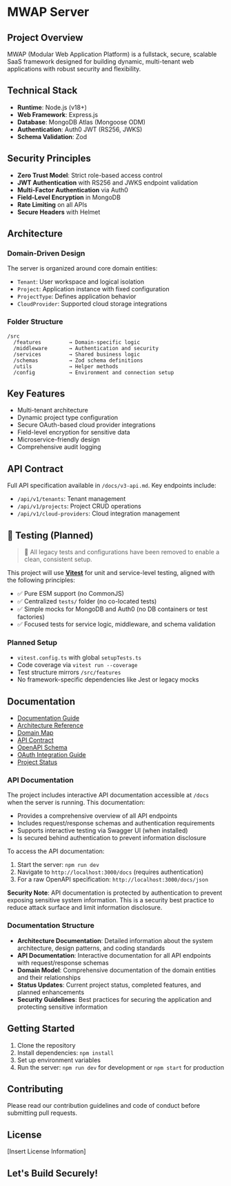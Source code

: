 # MWAP Server

## Project Overview

MWAP (Modular Web Application Platform) is a fullstack, secure, scalable SaaS framework designed for building dynamic, multi-tenant web applications with robust security and flexibility.

## Technical Stack

- **Runtime**: Node.js (v18+)
- **Web Framework**: Express.js
- **Database**: MongoDB Atlas (Mongoose ODM)
- **Authentication**: Auth0 JWT (RS256, JWKS)
- **Schema Validation**: Zod

## Security Principles

- **Zero Trust Model**: Strict role-based access control
- **JWT Authentication** with RS256 and JWKS endpoint validation
- **Multi-Factor Authentication** via Auth0
- **Field-Level Encryption** in MongoDB
- **Rate Limiting** on all APIs
- **Secure Headers** with Helmet

## Architecture

### Domain-Driven Design

The server is organized around core domain entities:
- `Tenant`: User workspace and logical isolation
- `Project`: Application instance with fixed configuration
- `ProjectType`: Defines application behavior
- `CloudProvider`: Supported cloud storage integrations

### Folder Structure

```
/src
  /features         → Domain-specific logic
  /middleware       → Authentication and security
  /services         → Shared business logic
  /schemas          → Zod schema definitions
  /utils            → Helper methods
  /config           → Environment and connection setup
```

## Key Features

- Multi-tenant architecture
- Dynamic project type configuration
- Secure OAuth-based cloud provider integrations
- Field-level encryption for sensitive data
- Microservice-friendly design
- Comprehensive audit logging

## API Contract

Full API specification available in `/docs/v3-api.md`. Key endpoints include:
- `/api/v1/tenants`: Tenant management
- `/api/v1/projects`: Project CRUD operations
- `/api/v1/cloud-providers`: Cloud integration management

## 🧪 Testing (Planned)

> 🧼 All legacy tests and configurations have been removed to enable a clean, consistent setup.

This project will use **[Vitest](https://vitest.dev/)** for unit and service-level testing, aligned with the following principles:

- ✅ Pure ESM support (no CommonJS)
- ✅ Centralized `tests/` folder (no co-located tests)
- ✅ Simple mocks for MongoDB and Auth0 (no DB containers or test factories)
- ✅ Focused tests for service logic, middleware, and schema validation

### Planned Setup

- `vitest.config.ts` with global `setupTests.ts`
- Code coverage via `vitest run --coverage`
- Test structure mirrors `/src/features`
- No framework-specific dependencies like Jest or legacy mocks


## Documentation

- [Documentation Guide](docs/documentation-guide.md)
- [Architecture Reference](docs/v3-architecture-reference.md)
- [Domain Map](docs/v3-domainmap.md)
- [API Contract](docs/v3-api.md)
- [OpenAPI Schema](docs/v3-openAPI-schema.md)
- [OAuth Integration Guide](docs/oauth-integration-guide.md)
- [Project Status](docs/STATUS.md)

### API Documentation

The project includes interactive API documentation accessible at `/docs` when the server is running. This documentation:

- Provides a comprehensive overview of all API endpoints
- Includes request/response schemas and authentication requirements
- Supports interactive testing via Swagger UI (when installed)
- Is secured behind authentication to prevent information disclosure

To access the API documentation:

1. Start the server: `npm run dev`
2. Navigate to `http://localhost:3000/docs` (requires authentication)
3. For a raw OpenAPI specification: `http://localhost:3000/docs/json`

**Security Note**: API documentation is protected by authentication to prevent exposing sensitive system information. This is a security best practice to reduce attack surface and limit information disclosure.

### Documentation Structure

- **Architecture Documentation**: Detailed information about the system architecture, design patterns, and coding standards
- **API Documentation**: Interactive documentation for all API endpoints with request/response schemas
- **Domain Model**: Comprehensive documentation of the domain entities and their relationships
- **Status Updates**: Current project status, completed features, and planned enhancements
- **Security Guidelines**: Best practices for securing the application and protecting sensitive information

## Getting Started

1. Clone the repository
2. Install dependencies: `npm install`
3. Set up environment variables
4. Run the server: `npm run dev` for development or `npm start` for production

## Contributing

Please read our contribution guidelines and code of conduct before submitting pull requests.

## License

[Insert License Information]

## Let's Build Securely!